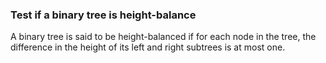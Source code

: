 ### Test if a binary tree is height-balance
A binary tree is said to be height-balanced if for each node in the tree, the difference in the height of its left and right subtrees is at most one.